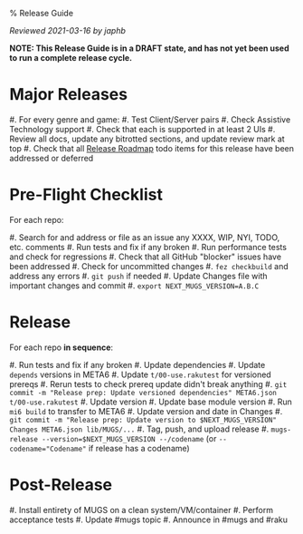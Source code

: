 % Release Guide

*Reviewed 2021-03-16 by japhb*

**NOTE: This Release Guide is in a DRAFT state, and has not yet been used to
        run a complete release cycle.**


# Major Releases

#. For every genre and game:
   #. Test Client/Server pairs
   #. Check Assistive Technology support
   #. Check that each is supported in at least 2 UIs
#. Review all docs, update any bitrotted sections, and update review mark at top
#. Check that all [Release Roadmap](../todo/release-roadmap.md) todo items for
   this release have been addressed or deferred


# Pre-Flight Checklist

For each repo:

#. Search for and address or file as an issue any XXXX, WIP, NYI, TODO, etc. comments
#. Run tests and fix if any broken
#. Run performance tests and check for regressions
#. Check that all GitHub "blocker" issues have been addressed
#. Check for uncommitted changes
#. `fez checkbuild` and address any errors
#. `git push` if needed
#. Update Changes file with important changes and commit
#. `export NEXT_MUGS_VERSION=A.B.C`


# Release

For each repo **in sequence**:

#. Run tests and fix if any broken
#. Update dependencies
   #. Update `depends` versions in META6
   #. Update `t/00-use.rakutest` for versioned prereqs
   #. Rerun tests to check prereq update didn't break anything
   #. `git commit -m "Release prep: Update versioned dependencies" META6.json t/00-use.rakutest`
#. Update version
   #. Update base module version
   #. Run `mi6 build` to transfer to META6
   #. Update version and date in Changes
   #. `git commit -m "Release prep: Update version to $NEXT_MUGS_VERSION" Changes META6.json lib/MUGS/...`
#. Tag, push, and upload release
   #. `mugs-release --version=$NEXT_MUGS_VERSION --/codename`
      (or `--codename="Codename"` if release has a codename)


# Post-Release

#. Install entirety of MUGS on a clean system/VM/container
#. Perform acceptance tests
#. Update #mugs topic
#. Announce in #mugs and #raku
